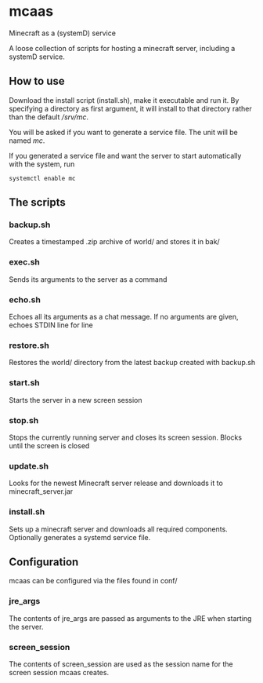 # mcaas
Minecraft as a (systemD) service

A loose collection of scripts for hosting a minecraft server, including a systemD service.

## How to use
Download the install script (install.sh), make it executable and run it.
By specifying a directory as first argument, it will install to that directory rather than the default _/srv/mc_.

You will be asked if you want to generate a service file. The unit will be named _mc_.

If you generated a service file and want the server to start automatically with the system, run

```systemctl enable mc```

## The scripts
### backup.sh
Creates a timestamped .zip archive of world/
and stores it in bak/

### exec.sh
Sends its arguments to the server as a command

### echo.sh
Echoes all its arguments as a chat message.
If no arguments are given, echoes STDIN line for line

### restore.sh
Restores the world/ directory from the latest backup created with backup.sh

### start.sh
Starts the server in a new screen session

### stop.sh
Stops the currently running server and closes its screen session.
Blocks until the screen is closed

### update.sh
Looks for the newest Minecraft server release and downloads it to minecraft_server.jar

### install.sh
Sets up a minecraft server and downloads all required components.
Optionally generates a systemd service file.

## Configuration
mcaas can be configured via the files found in conf/

### jre_args
The contents of jre_args are passed as arguments to the JRE when starting the server.

### screen_session
The contents of screen_session are used as the session name for the screen session mcaas creates.
